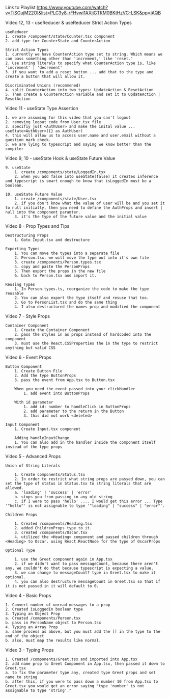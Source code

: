 Link to Playlist
https://www.youtube.com/watch?v=TiSGujM22OI&list=PLC3y8-rFHvwi1AXijGTKM0BKtHzVC-LSK&pp=iAQB

Video 12, 13 - useReducer & useReducer Strict Action Types

    useReducer
    1. create /component/state/Counter.tsx component
    2. add type for CounterState and CounterAction

    Strict Action Types
    1. currently we have CounterAction type set to string. Which means we can pass something other than 'increment,' like 'reset.'
    2. Use string literals to specify what CounterAction type is, like 'increment' | 'decrement'
    3. if you want to add a reset button ... add that to the type and create a button that will allow it.

    Discriminated Unions (recommened)
    4. split CounterAction into two types: UpdateAction & ResetAction
    5. Then create a CounterAction variable and set it to UpdateAction | ResetAction

Video 11 - useState Type Assertion

    1. we are assuming for this video that you can't logout
    2. removing logout code from User.tsx file
    3. specifiy just <AuthUser> and make the inital value ... useState<AuthUser>({} as AuthUser)
    4. this will allow us to access user.name and user.email without a question mark check.
    5. we are lying to typescript and saying we know better than the compiler

Video 9, 10 - useState Hook & useState Future Value

    9. useState
        1. create /components/state/LoggedIn.tsx
        2. when you add false into useState(false) it creates inference and typescript is smart enough to know that isLoggedIn must be a boolean.

    10. useState Future Value
        1. create /components/state/User.tsx
        2. if you don't know what the value of user will be and you set it to null initially, then you need to define the AuthProps and insert | null into the component paramter.
        3. it's the type of the future value and the initial value

Video 8 - Prop Types and Tips

    Destructuring Props
        1. Goto Input.tsx and destructure

    Exporting Types
        1. You can move the types into a separate file
        2. Person.tsx. we will move the type out into it's own file
        3. create /components/Person.types.tsx
        4. copy and paste the PersonProps
        5. Then export the props in the new file
        6. back to Person.tsx and import it.

    Reusing Types
        1. In Person.types.ts, reorganize the code to make the type reusable
        2. You can also export the type itself and resuse that too.
        3. Go to PersonList.tsx and do the same thing
        4. I also destructured the names prop and modified the component

Video 7 - Style Props

    Container Component
        1. Create the Container Component
        2. pass the styles in as props instead of hardcoded into the component
        3. must use the React.CSSProperties the in the type to restrict anything but valid CSS

Video 6 - Event Props

    Button Component
        1. Create Button File
        2. Add the type ButtonProps
        3. pass the event from App.tsx to Button.tsx

        When you need the event passed into your clickHandler
            1. add event into ButtonProps

        With id parameter
            1. add id: number to handleClick in ButtonProps
            2. add parameter to the return in the Button
            3. this did not work <deleted>

    Input Component
        1. Create Input.tsx component

        Adding handleInputChange
        1. You can also add in the handler inside the component itself instead of the type props

Video 5 - Advanced Props

    Union of String Literals

        1. Create components/Status.tsx
        2. In order to restrict what string props are passed down, you can set the type of status in Status.tsx to string literals that are allowed.
        a. 'loading' | 'success' | 'error'
        b. stops you from passing in any old string
        c. if I were to pass 'hello' .... I would get this error ... Type '"hello"' is not assignable to type '"loading" | "success" | "error"'.

    Children Props

        1. Created /components/Heading.tsx
        2. added ChildrenProps type to it.
        3. created /components/Oscar.tsx
        4. utilized the <Heading> component and passed children through <Heading> to Oscar. using React.ReactNode for the type of OscarProps

    Optional Type

        1. use the Greet component again in App.tsx
        2. if we didn't want to pass messageCount, because there aren't any, we couldn't do that because typescript is expecting a value.
        3. we can change to messageCount? type in Greet.tsx to make it optional.
        4. you can also destructure messageCount in Greet.tsx so that if it is not passed in it will default to 0.

Video 4 - Basic Props

    1. Convert number of unread messages to a prop
    2. Created isLoggedIn boolean type
    3. Typing an Object Prop
    a. Created /components/Person.tsx
    b. pass in PersonName object to Person.tsx
    4. Typing an Array Prop
    a. same process as above, but you must add the [] in the type to the end of the object
    b. also, must map the results like normal.

Video 3 - Typing Props

    1. Created /components/Greet.tsx and imported into App.tsx
    2. add name prop to Greet Component in App.tsx, then passed it down to Greet.tsx
    a. to fix the parameter type any, created type Greet props and set name to string
    b. after this, if you were to pass down a number 10 from App.tsx to Greet.tsx you would get an error saying "type 'number' is not assignable to type 'string'."
